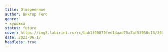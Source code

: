 ```yaml
---
title: Отверженные
author: Виктор Гюго
genre:
- художка
status: future
cover: https://img3.labirint.ru/rc/bab1f00879fed14aad75a7af53050c13/363x561q80/books57/561467/cover.jpg?1612697646
date: 2023-06-17
headless: true
---
```


